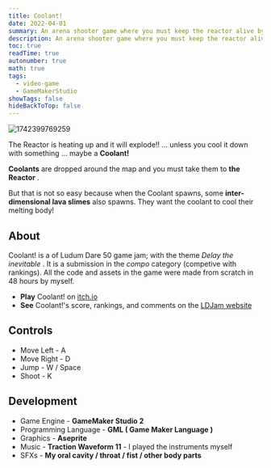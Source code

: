 ```yaml
---
title: Coolant!
date: 2022-04-01
summary: An arena shooter game where you must keep the reactor alive by collecting coolants around the arena while surviving the invasion of lava slimes.
description: An arena shooter game where you must keep the reactor alive by collecting coolants around the arena while surviving the invasion of lava slimes.
toc: true
readTime: true
autonumber: true
math: true
tags:
  - video-game
  - GameMakerStudio
showTags: false
hideBackToTop: false
---
```

![1742399769259](image/Coolant!/1742399769259.png)

The Reactor is heating up and it will explode!! … unless you cool it down with something … maybe a **Coolant!**

**Coolants** are dropped around the map and you must take them to **the** **Reactor** .

But that is not so easy because when the Coolant spawns, some **inter-dimensional lava slimes** also spawns. They want the coolant to cool their melting body!

## About

Coolant! is a of Ludum Dare 50 game jam; with the theme *Delay the inevitable* . It is a submission in the *compo* category (competive with rankings). All the code and assets in the game were made from scratch in 48 hours by myself.

* **Play** Coolant! on [itch.io](https://iambaangkok.itch.io/coolant)
* **See** Coolant!'s score, rankings, and comments on the [LDJam website](https://ldjam.com/events/ludum-dare/50/coolant)

## Controls

* Move Left - A
* Move Right - D
* Jump - W / Space
* Shoot - K

## Development

* Game Engine - **GameMaker Studio 2**
* Programming Language - **GML ( Game Maker Language )**
* Graphics - **Aseprite**
* Music - **Traction Waveform 11** - I played the instruments myself
* SFXs - **My oral cavity / throat / fist / other body parts**
